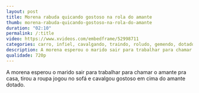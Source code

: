 ```yaml
---
layout: post
title: Morena rabuda quicando gostoso na rola do amante
thumb: morena-rabuda-quicando-gostoso-na-rola-do-amante
duration: "02:10"
permalink: /:title
video: https://www.xvideos.com/embedframe/52998711
categories: carro, infiel, cavalgando, traindo, roludo, gemendo, dotado, uber, pauzudo, pau-grande, esposa-infiel, pinto-grande, mulher-casada, esposa-traindo, casada-traindo, casada-infiel, sexo-no-carro, rola-enorme, sentando-na-rola, motorista-de-uber
description: A morena esperou o marido sair para trabalhar para chamar o amante pra casa, tirou a roupa jogou no sofá e cavalgou gostoso em cima do amante dotado.
qualidade: 720p
---
```

A morena esperou o marido sair para trabalhar para chamar o amante pra casa, tirou a roupa jogou no sofá e cavalgou gostoso em cima do amante dotado.